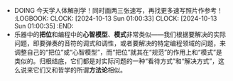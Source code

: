 - DOING 今天学人体解剖学！同时画两三张速写，再找更多速写照片作参考！
  :LOGBOOK:
  CLOCK: [2024-10-13 Sun 01:00:33]
  CLOCK: [2024-10-13 Sun 01:00:35]
  :END:
- 乐器中的**把位**和编程中的**心智模型**、**模式**非常类似——我们根据要解决的实际问题，即要弹奏的音符的调式和调性，或者要解决的特定编程领域的问题，来调整自己的“把位”或“心智模型”，而“把位”就其在“规范”的作用上和“模式”是类似的。归根结底，它们都是对实际问题的一种“看待方式”和“解决方式”，这么说来它们又和哲学的所谓**方法论**相似。